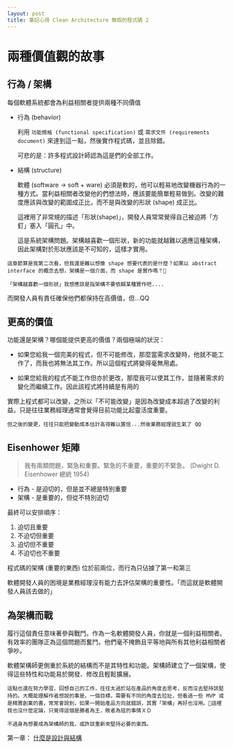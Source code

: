 ```yaml
---
layout: post
title: 筆記心得 Clean Architecture 無瑕的程式碼 2
--- 
```


# 兩種價值觀的故事

## 行為 / 架構

每個軟體系統都會為利益相關者提供兩種不同價值
 - 行為 (behavior)

   利用 `功能規格 (functional specification)` 或 `需求文件 (requirements document)` 來達到這一點，然後實作程式碼，並且除錯。

   可悲的是：許多程式設計師認為這是們的全部工作。

 - 結構 (structure)

   軟體 (software -> soft + ware) 必須是軟的，他可以輕易地改變機器行為的一種方式。當利益相關者改變他的們想法時，應該要能簡單輕易做到。改變的難度應該與改變的範圍成正比，而不是與改變的形狀 (shape) 成正比。

   這裡用了非常規的描述「形狀(shape)」，開發人員常常覺得自己被迫將「方釘」塞入「圓孔」中。

   這是系統架構問題。架構越喜歡一個形狀，新的功能就越難以適應這種架構，因此架構對於形狀應該是不可知的，這樣才實用。

```
這章節算是我第二次看，但我還是難以想像 shape 想要代表的是什麼？如果以 abstract interface 的概念去想，架構是一個介面，而 shape 是實作嗎？🤔

「架構越喜歡一個形狀」我想應該是指架構不要依賴某種實作吧....
```


而開發人員有責任確保他們都保持在高價值，但...QQ

## 更高的價值

功能還是架構？哪個能提供更高的價值？兩個極端的狀況：

- 如果您給我一個完美的程式，但不可能修改，那麼當需求改變時，他就不能工作了，而我也將無法其工作。所以這個程式將變得毫無用處。

- 如果您給我的程式不能工作但亦於更改，那麼我可以使其工作，並隨著需求的變化而繼續工作。因此該程式將持續是有用的

實際上程式都可以改變，之所以「不可能改變」是因為改變成本超過了改變的利益。只是往往業務經理通常會覺得目前功能比起靈活度重要。

```
但之後的變更，往往只能把變動成本估計高得難以置信...然後業務經理就生氣了 QQ
```

## Eisenhower 矩陣

> 我有兩類問題，緊急和重要。緊急的不重要，重要的不緊急。 (Dwight D. Eisenhower 總統 1954)

- 行為 - 是迫切的，但是並不總是特別重要
- 架構 - 是重要的，但從不特別迫切

最終可以安排順序：

1. 迫切且重要
2. 不迫切但重要
3. 迫切但不重要
4. 不迫切也不重要

程式碼的架構 (重要的東西) 位於前兩位，而行為只佔據了第一和第三

軟體開發人員的困境是業務經理沒有能力去評估架構的重要性。「而這就是軟體開發人員該去做的」

## 為架構而戰

履行這個責任意味著參與戰鬥。作為一名軟體開發人員，你就是一個利益相關者。有效率的團隊正為這個問題而奮鬥。他們毫不掩飾且平等地與所有其他利益相關者爭吵。

軟體架構師更側重於系統的結構而不是其特性和功能。架構師建立了一個架構，使得這些特性和功能易於開發、修改且輕鬆擴展。

```
這點也還在努力學習，回想自己的工作，往往太過於站在產品的角度去思考，反而沒去堅持該堅持的。大概能理解作者想說的事是，一個目標，需要有不同的角度去拉扯，但看過一些 MVP 或是精實創業的書，常常會說到，如果一開始產品方向就錯誤，其實「架構」再好也沒用。🤔這裡我也沒什麼定論，只覺得這個是勝者為王，敗者為寇的事情ＸＤ

不過身為想要成為架構師的我，或許該重新來堅持必要的東西。
```

第一章： [什麼是設計與結構](2018-09-04-CleanArchitecture-2.md)
